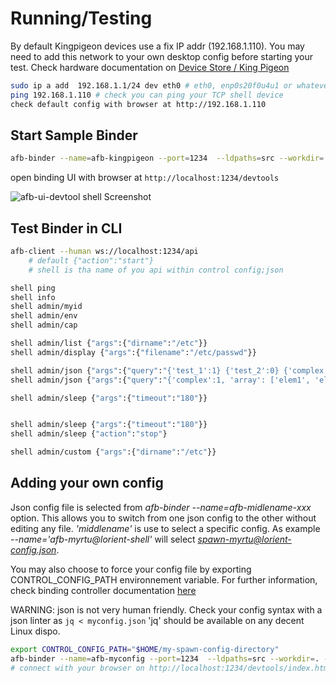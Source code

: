 # Running/Testing

By default Kingpigeon devices use a fix IP addr (192.168.1.110). You may need to add this network to your own desktop config before starting your test. Check hardware documentation on [Device Store / King Pigeon](../../redpesk-marine/devices-store/docs/devices-store/king-pigeon.html)

``` bash
sudo ip a add  192.168.1.1/24 dev eth0 # eth0, enp0s20f0u4u1 or whatever is your ethernet card name
ping 192.168.1.110 # check you can ping your TCP shell device
check default config with browser at http://192.168.1.110
```

## Start Sample Binder

``` bash
afb-binder --name=afb-kingpigeon --port=1234  --ldpaths=src --workdir=. --verbose
```

open binding UI with browser at `http://localhost:1234/devtools`

![afb-ui-devtool shell Screenshot](assets/afb-ui-devtool_shell_Screenshot.png)

## Test Binder in CLI

``` bash
afb-client --human ws://localhost:1234/api
    # default {"action":"start"}
    # shell is tha name of you api within control config;json

shell ping
shell info
shell admin/myid
shell admin/env
shell admin/cap

shell admin/list {"args":{"dirname":"/etc"}}
shell admin/display {"args":{"filename":"/etc/passwd"}}

shell admin/json {"args":{"query":"{'test_1':1} {'test_2':0} {'complex':1, 'array': ['elem1', 'elem2', 'elem3']} "}}
shell admin/json {"args":{"query":"{'complex':1, 'array': ['elem1', 'elem2', 'elem3']}}"}}

shell admin/sleep {"args":{"timeout":"180"}}


shell admin/sleep {"args":{"timeout":"180"}}
shell admin/sleep {"action":"stop"}

shell admin/custom {"args":{"dirname":"/etc"}}

```

## Adding your own config

Json config file is selected from *afb-binder --name=afb-midlename-xxx* option. This allows you to switch from one json config to the other without editing any file. *'middlename'* is use to select a specific config. As example *--name='afb-myrtu@lorient-shell'* will select *spawn-myrtu@lorient-config.json*.

You may also choose to force your config file by exporting CONTROL_CONFIG_PATH environnement variable. For further information, check binding controller documentation [here](../../developer-guides/controllerConfig.html)

WARNING: json is not very human friendly. Check your config syntax with a json linter as ```jq < myconfig.json``` 'jq' should be available on any decent Linux dispo.


```bash
export CONTROL_CONFIG_PATH="$HOME/my-spawn-config-directory"
afb-binder --name=afb-myconfig --port=1234  --ldpaths=src --workdir=. --verbose
# connect with your browser on http://localhost:1234/devtools/index.html
```
